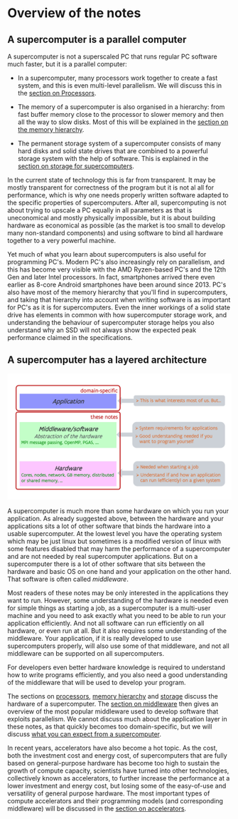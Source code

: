 # Overview of the notes

## A supercomputer is a parallel computer

A supercomputer is not a superscaled PC that runs regular PC software much faster,
but it is a parallel computer:

-   In a supercomputer, many processors work together to create a fast system, and this is even multi-level
    parallelism. We will discuss this in the [section on Processors](../C02_Processors/index.md).

-   The memory of a supercomputer is also organised in a hierarchy: from fast buffer memory close
    to the processor to slower memory and then all the way to slow disks. Most of this
    will be explained in the [section on the memory hierarchy](../C03_Memory/index.md).

-   The permanent storage system of a supercomputer consists of many hard disks and solid state
    drives that are combined to a powerful storage system with the help of software. This is 
    explained in the [section on storage for supercomputers](../C04_Storage/index.md).

In the current state of technology this is far from transparent. It may be mostly transparent
for correctness of the program but it is not al all for performance, which is why one needs 
properly written software adapted to the specific properties of supercomputers. After all,
supercomputing is not about trying to upscale a PC equally in all parameters as that is
uneconomical and mostly physically impossible, but it is about building hardware as economical
as possible (as the market is too small to develop many non-standard components) and using
software to bind all hardware together to a very powerful machine.

Yet much of what you learn about supercomputers is also useful for programming PC's. Modern
PC's also increasingly rely on parallelism, and this has become very visible with the AMD
Ryzen-based PC's and the 12th Gen and later Intel processors. In fact, smartphones arrived
there even earlier as 8-core Android smartphones have been around since 2013.
PC's also have most of the memory hierarchy that you'll find in supercomputers, and taking
that hierarchy into account when writing software is as important for PC's as it is for
supercomputers. Even the inner workings of a solid state drive has elements in common with
how supercomputer storage work, and understanding the behaviour of supercomputer storage 
helps you also understand why an SSD will not always show the expected peak performance
claimed in the specifications.


## A supercomputer has a layered architecture

![Layered architecture](../img/C01_S05_01_layers.jpg)

A supercomputer is much more than some hardware on which you run your application. As already
suggested above, between the hardware and your applications sits a lot of other software that
binds the hardware into a usable supercomputer. At the lowest level you have the operating system
which may be just linux but sometimes is a modified version of linux with some features disabled that
may harm the performance of a supercomputer and are not needed by real supercomputer applications.
But on a supercomputer there is a lot of other software that sits between the hardware and basic OS
on one hand and your application on the other hand. That software is often called *middleware*.

Most readers of these notes may be only interested in the applications they want to run.
However, some understanding of the hardware is needed even for simple things as starting a job,
as a supercomputer is a multi-user machine and you need to ask exactly what you need to be able
to run your application efficiently. 
And not all software can run efficiently on all hardware, or even run at all. 
But it also requires some understanding of the middleware. Your application, if it is really 
developed to use supercomputers properly, will also use some of that middleware, and not all 
middleware can be supported on all supercomputers.

For developers even better hardware knowledge is required to understand how to write programs
efficiently, and you also need a good understanding of the middleware that will be used to develop
your program.

The sections on [processors](../C02_Processors/index.md), [memory hierarchy](../C03_Memory/index.md)
and [storage](../C04_Storage/index.md) discuss the hardware of a supercomputer.
The [section on middleware](../C06_Middleware/index.md) then gives an overview of the most popular
middleware used to develop software that exploits parallelism. 
We cannot discuss much about the application layer in these notes, as that quickly becomes too
domain-specific, but we will discuss [what you can expect from a supercomputer](../C07_Expectations/index.md).

In recent years, accelerators have also become a hot topic. As the cost, both the investment cost
and energy cost, of supercomputers that are fully based on general-purpose hardware has become
too high to sustain the growth of compute capacity, scientists have turned into other technologies,
collectively known as accelerators, to further increase the performance at a lower investment and
energy cost, but losing some of the easy-of-use and versatility of general purpose hardware.
The most important types of compute accelerators and their programming models (and corresponding
middleware) will be discussed in the [section on accelerators](../C08_Accelerators/index.md).

